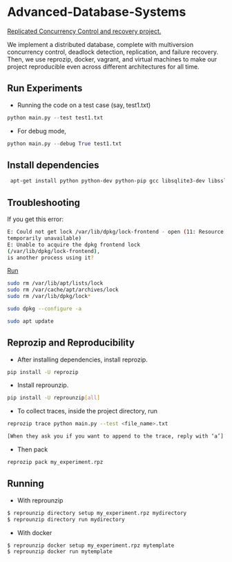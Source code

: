 # Advanced-Database-Systems

<ins>Replicated Concurrency Control and recovery project.</ins>

We implement a distributed database, complete with multiversion concurrency control, deadlock detection, replication, and failure recovery.
Then, we use reprozip, docker, vagrant, and virtual machines to make our project reproducible even across different architectures for all time.


## Run Experiments
 - Running the code on a test case (say, test1.txt)
```python
python main.py --test test1.txt
```
- For debug mode,
```python
python main.py --debug True test1.txt
```
## Install dependencies
```bash
 apt-get install python python-dev python-pip gcc libsqlite3-dev libssl-dev libffi-dev
```

## Troubleshooting
If you get this error:
```bash
E: Could not get lock /var/lib/dpkg/lock-frontend - open (11: Resource
temporarily unavailable)
E: Unable to acquire the dpkg frontend lock
(/var/lib/dpkg/lock-frontend),
is another process using it?
```

<ins>Run</ins>
```bash
sudo rm /var/lib/apt/lists/lock
sudo rm /var/cache/apt/archives/lock
sudo rm /var/lib/dpkg/lock*

sudo dpkg --configure -a

sudo apt update
```

## Reprozip and Reproducibility
 - After installing dependencies, install reprozip.
 ```bash
 pip install -U reprozip
 ```
 - Install reprounzip.
```bash
pip install -U reprounzip[all]
```
- To collect traces, inside the project directory, run
```bash
reprozip trace python main.py --test <file_name>.txt

[When they ask you if you want to append to the trace, reply with ‘a’]
```
- Then pack
```bash
reprozip pack my_experiment.rpz
```
## Running
- With reprounzip
```bash
$ reprounzip directory setup my_experiment.rpz mydirectory
$ reprounzip directory run mydirectory
```
- With docker
```bash
$ reprounzip docker setup my_experiment.rpz mytemplate
$ reprounzip docker run mytemplate
```
